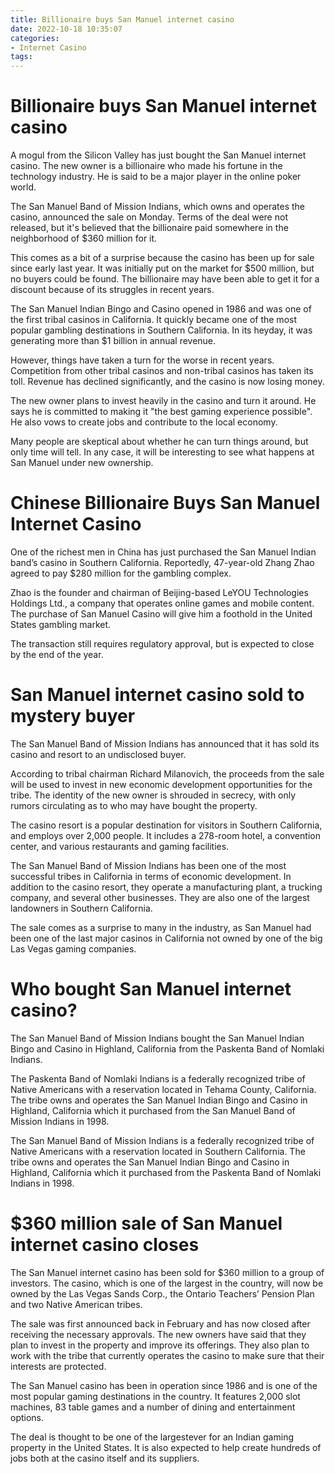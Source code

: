 ```yaml
---
title: Billionaire buys San Manuel internet casino 
date: 2022-10-18 10:35:07
categories:
- Internet Casino
tags:
---
```



#  Billionaire buys San Manuel internet casino 

A mogul from the Silicon Valley has just bought the San Manuel internet casino. The new owner is a billionaire who made his fortune in the technology industry. He is said to be a major player in the online poker world.

The San Manuel Band of Mission Indians, which owns and operates the casino, announced the sale on Monday. Terms of the deal were not released, but it's believed that the billionaire paid somewhere in the neighborhood of $360 million for it.

This comes as a bit of a surprise because the casino has been up for sale since early last year. It was initially put on the market for $500 million, but no buyers could be found. The billionaire may have been able to get it for a discount because of its struggles in recent years.

The San Manuel Indian Bingo and Casino opened in 1986 and was one of the first tribal casinos in California. It quickly became one of the most popular gambling destinations in Southern California. In its heyday, it was generating more than $1 billion in annual revenue.

However, things have taken a turn for the worse in recent years. Competition from other tribal casinos and non-tribal casinos has taken its toll. Revenue has declined significantly, and the casino is now losing money.

The new owner plans to invest heavily in the casino and turn it around. He says he is committed to making it "the best gaming experience possible". He also vows to create jobs and contribute to the local economy.

Many people are skeptical about whether he can turn things around, but only time will tell. In any case, it will be interesting to see what happens at San Manuel under new ownership.

#  Chinese Billionaire Buys San Manuel Internet Casino 

One of the richest men in China has just purchased the San Manuel Indian band’s casino in Southern California. Reportedly, 47-year-old Zhang Zhao agreed to pay $280 million for the gambling complex. 

Zhao is the founder and chairman of Beijing-based LeYOU Technologies Holdings Ltd., a company that operates online games and mobile content. The purchase of San Manuel Casino will give him a foothold in the United States gambling market. 

The transaction still requires regulatory approval, but is expected to close by the end of the year.

#  San Manuel internet casino sold to mystery buyer 

The San Manuel Band of Mission Indians has announced that it has sold its casino and resort to an undisclosed buyer.

According to tribal chairman Richard Milanovich, the proceeds from the sale will be used to invest in new economic development opportunities for the tribe. The identity of the new owner is shrouded in secrecy, with only rumors circulating as to who may have bought the property.

The casino resort is a popular destination for visitors in Southern California, and employs over 2,000 people. It includes a 278-room hotel, a convention center, and various restaurants and gaming facilities.

The San Manuel Band of Mission Indians has been one of the most successful tribes in California in terms of economic development. In addition to the casino resort, they operate a manufacturing plant, a trucking company, and several other businesses. They are also one of the largest landowners in Southern California.

The sale comes as a surprise to many in the industry, as San Manuel had been one of the last major casinos in California not owned by one of the big Las Vegas gaming companies.

#  Who bought San Manuel internet casino? 

The San Manuel Band of Mission Indians bought the San Manuel Indian Bingo and Casino in Highland, California from the Paskenta Band of Nomlaki Indians.

The Paskenta Band of Nomlaki Indians is a federally recognized tribe of Native Americans with a reservation located in Tehama County, California. The tribe owns and operates the San Manuel Indian Bingo and Casino in Highland, California which it purchased from the San Manuel Band of Mission Indians in 1998.

The San Manuel Band of Mission Indians is a federally recognized tribe of Native Americans with a reservation located in Southern California. The tribe owns and operates the San Manuel Indian Bingo and Casino in Highland, California which it purchased from the Paskenta Band of Nomlaki Indians in 1998.

#  $360 million sale of San Manuel internet casino closes

The San Manuel internet casino has been sold for $360 million to a group of investors. The casino, which is one of the largest in the country, will now be owned by the Las Vegas Sands Corp., the Ontario Teachers’ Pension Plan and two Native American tribes.

The sale was first announced back in February and has now closed after receiving the necessary approvals. The new owners have said that they plan to invest in the property and improve its offerings. They also plan to work with the tribe that currently operates the casino to make sure that their interests are protected.

The San Manuel casino has been in operation since 1986 and is one of the most popular gaming destinations in the country. It features 2,000 slot machines, 83 table games and a number of dining and entertainment options.

The deal is thought to be one of the largestever for an Indian gaming property in the United States. It is also expected to help create hundreds of jobs both at the casino itself and its suppliers.